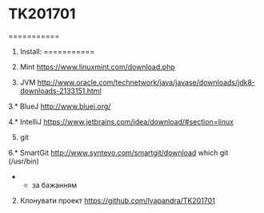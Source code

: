# TK201701
===========
1. Install:
===========
1. Mint
    https://www.linuxmint.com/download.php
    
2. JVM
    http://www.oracle.com/technetwork/java/javase/downloads/jdk8-downloads-2133151.html
    
3.* BlueJ
    http://www.bluej.org/
    
4.* IntelliJ
    https://www.jetbrains.com/idea/download/#section=linux
    
5. git

6.* SmartGit 
    http://www.syntevo.com/smartgit/download
    which git (/usr/bin)

* - за бажанням

2. Клонувати проект https://github.com/lyapandra/TK201701
